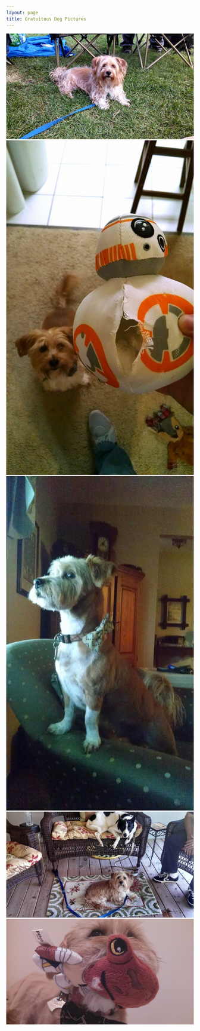 ```yaml
---
layout: page
title: Gratuitous Dog Pictures
---
```


<img src="/images/dog.jpg" />
<img src="/images/dog2.jpg" />
<img src="/images/dog3.jpg" />
<img src="/images/dog4.jpg" />
<img src="/images/dog5.jpg" />